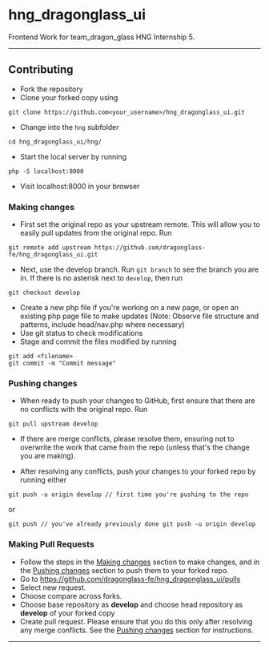# hng_dragonglass_ui

Frontend Work for team_dragon_glass HNG Internship 5.

---

## Contributing

- Fork the repository
- Clone your forked copy using

```
git clone https://github.com<your_username>/hng_dragonglass_ui.git
```

- Change into the `hng` subfolder

```
cd hng_dragonglass_ui/hng/
```

- Start the local server by running

```
php -S localhost:8000
```

- Visit localhost:8000 in your browser

### Making changes

- First set the original repo as your upstream remote. This will allow
  you to easily pull updates from the original repo. Run

```
git remote add upstream https://github.com/dragonglass-fe/hng_dragonglass_ui.git
```

- Next, use the develop branch. Run `git branch` to see the branch
  you are in. If there is no asterisk next to `develop`, then run

```
git checkout develop
```

- Create a new php file if you're working on a new page, or open an existing php page file to make updates
  (Note: Observe file structure and patterns, include head/nav.php where necessary)
- Use git status to check modifications
- Stage and commit the files modified by running

```
git add <filename>
git commit -m "Commit message"
```

### Pushing changes

- When ready to push your changes to GitHub, first ensure that there
  are no conflicts with the original repo. Run

```
git pull upstream develop
```

- If there are merge conflicts, please resolve them, ensuring not to
  overwrite the work that came from the repo (unless that's the change
  you are making).

- After resolving any conflicts, push your changes to your forked repo by running either

```
git push -u origin develop // first time you're pushing to the repo
```

or

```
git push // you've already previously done git push -u origin develop
```

### Making Pull Requests

- Follow the steps in the [Making changes](#making-changes) section
  to make changes, and in the [Pushing changes](#pushing-changes) section
  to push them to your forked repo.
- Go to https://github.com/dragonglass-fe/hng_dragonglass_ui/pulls
- Select new request.
- Choose compare across forks.
- Choose base repository as **develop** and choose head repository as
  **develop** of your forked copy
- Create pull request. Please ensure that you do this only after
  resolving any merge conflicts. See the [Pushing changes](#pushing-changes)
  section for instructions.

---
